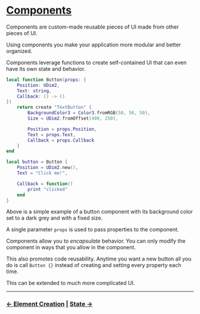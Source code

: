 # [Components](./index.md)

Components are custom-made reusable pieces of UI made from other pieces of UI.

Using components you make your application more modular and better organized.

Components leverage functions to create self-contained UI that can even have
its own state and behavior.

```lua
local function Button(props: {
    Position: UDim2,
    Text: string,
    Callback: () -> ()
})
    return create "TextButton" {
        BackgroundColor3 = Color3.fromRGB(50, 50, 50),
        Size = UDim2.fromOffset(400, 250),

        Position = props.Position,
        Text = props.Text,
        Callback = props.Callback
    }
end

local button = Button {
    Position = UDim2.new(),
    Text = "Click me!",

    Callback = function()
        print "clicked"
    end
}
```

Above is a simple example of a button component with its background color set to
a dark grey and with a fixed size.

A single parameter `props` is used to pass properties to the component.

Components allow you to *encapsulate* behavior. You can only modify the
component in ways that you allow in the component.

This also promotes code reusability. Anytime you want a new button all you do
is call `Button {}` instead of creating and setting every property each time.

This can be extended to much more complicated UI.

--------------------------------------------------------------------------------

### [&larr; Element Creation](./2-creation.md) | [State &rarr;](./4-state.md)


